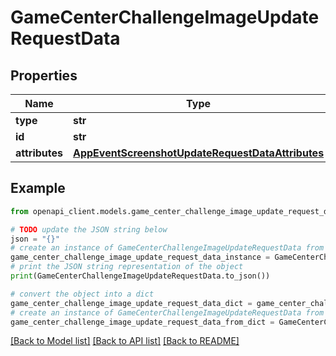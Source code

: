 # GameCenterChallengeImageUpdateRequestData


## Properties

Name | Type | Description | Notes
------------ | ------------- | ------------- | -------------
**type** | **str** |  | 
**id** | **str** |  | 
**attributes** | [**AppEventScreenshotUpdateRequestDataAttributes**](AppEventScreenshotUpdateRequestDataAttributes.md) |  | [optional] 

## Example

```python
from openapi_client.models.game_center_challenge_image_update_request_data import GameCenterChallengeImageUpdateRequestData

# TODO update the JSON string below
json = "{}"
# create an instance of GameCenterChallengeImageUpdateRequestData from a JSON string
game_center_challenge_image_update_request_data_instance = GameCenterChallengeImageUpdateRequestData.from_json(json)
# print the JSON string representation of the object
print(GameCenterChallengeImageUpdateRequestData.to_json())

# convert the object into a dict
game_center_challenge_image_update_request_data_dict = game_center_challenge_image_update_request_data_instance.to_dict()
# create an instance of GameCenterChallengeImageUpdateRequestData from a dict
game_center_challenge_image_update_request_data_from_dict = GameCenterChallengeImageUpdateRequestData.from_dict(game_center_challenge_image_update_request_data_dict)
```
[[Back to Model list]](../README.md#documentation-for-models) [[Back to API list]](../README.md#documentation-for-api-endpoints) [[Back to README]](../README.md)


